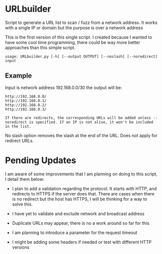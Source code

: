 # URLbuilder
Script to generate a URL list to scan / fuzz from a network address. It works with a single IP or domain but the purpose is over a network address

This is the first version of this single script. I created because I wanted to have some cool time programming, there could be way more better approaches than this simple script.

```
usage: URLbuilder.py [-h] [--output OUTPUT] [--noslash] [--noredirect] input
```

## Example

Input is network address 192.168.0.0/30 the output will be:

```
http://192.168.0.0/
http://192.168.0.1/
http://192.168.0.2/
http://192.168.0.3/

If there are redirects, the corresponding URLs will be added unless --noredirect is specified. If an IP is not alive, it won't be included in the list. 
```

No slash option removes the slash at the end of the URL. Does not apply for redirect URLs.


# Pending Updates

I am aware of some improvements that I am planning on doing to this script, I detail them below:

- I plan to add a validation regarding the protocol. It starts with HTTP, and redirects to HTTPS if the server does that. There are cases when there is no redirect but the host has HTTPS, I will be thinking for a way to solve this.

- I have yet to validate and exclude network and broadcast address

- Duplicate URLs may appear, there is no a work around so far for this

- I am planning to introduce a parameter for the request timeout 

- I might be adding some headers if needed or test with different HTTP versions


